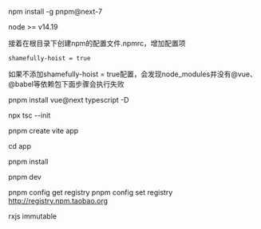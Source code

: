

npm install -g pnpm@next-7

node >= v14.19

接着在根目录下创建npm的配置文件.npmrc，增加配置项
```
shamefully-hoist = true
```
如果不添加shamefully-hoist = true配置，会发现node_modules并没有@vue、@babel等依赖包下面步骤会执行失败

pnpm install vue@next typescript -D

npx tsc --init

pnpm create vite app

cd app

pnpm install

pnpm dev


pnpm config get registry
pnpm config set registry http://registry.npm.taobao.org

rxjs
immutable
